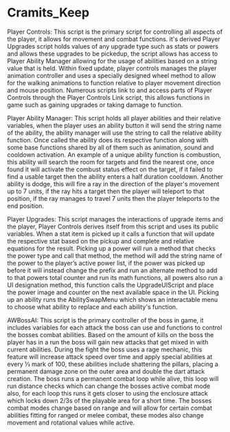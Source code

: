 # Cramits_Keep
Player Controls: This script is the primary script for controlling all aspects of the player, it allows for movement and combat functions. it's derived Player Upgrades script holds values of any upgrade type such as stats or powers and allows these upgrades to be pickedup, the script allows has access to Player Ability Manager allowing for the usage of abilities based on a string value that is held. Within fixed update, player controls manages the player animation controller and uses a specially designed wheel method to allow for the walking animations to function relative to player movement direction and mouse position. Numerous scripts link to and access parts of Player Controls through the Player Controls Link script, this allows functions in game such as gaining upgrades or taking damage to function.


Player Ability Manager: This script holds all player abilities and their relative variables, when the player uses an ability button it will send the string name of the ability, the ability manager will use the string to call the relative ability function. Once called the ability does its respective function along with some base functions shared by all of them such as animation, sound and cooldown activation. An example of a unique ability function is combustion, this ability will search the room for targets and find the nearest one, once found it will activate the combust status effect on the target, if it failed to find a usable target then the ability enters a half duration cooldown. Another ability is dodge, this will fire a ray in the direction of the player's movement up to 7 units, if the ray hits a target then the player will teleport to that position, if the ray manages to travel 7 units then the player teleports to the end position.


Player Upgrades: This script manages the interactions of upgrade items and the player, Player Controls derives itself from this script and uses its public variables. When a stat item is picked up it calls a function that will update the respective stat based on the pickup and complete and relative equations for the result. Picking up a power will run a method that checks the power type and call that method, the method will add the string name of the power to the player’s active power list, if the power was picked up before it will instead change the prefix and run an alternate method to add to that powers total counter and run its math functions, all powers also run a UI designation method, this function calls the UpgradeUIScript and place the power image and counter on the next available space in the UI. Picking up an ability runs the AbilitySwapMenu which shows an interactable menu to choose what ability to replace and each ability's function.


AWBossAI: This script is the primary controller of the boss in game, it includes variables for each attack the boss can use and functions to control the bosses combat abilities. Based on the amount of kills on the boss the player has in a run the boss will gain new attacks that get mixed in with current abilities. During the fight the boss uses a rage mechanic, this feature will increase attack speed over time and apply special abilities at every ⅓ mark of 100, these abilities include shattering the pillars, placing a permanent damage zone on the outer area and double the dart attack creation. The boss runs a permanent combat loop while alive, this loop will run distance checks which can change the bosses active combat mode also, for each loop this runs it gets closer to using the enclosure attack which locks down 2/3s of the playable area for a short time. The bosses combat modes change based on range and will allow for certain combat abilities fitting for ranged or melee combat, these modes also change movement and rotational values while active.
